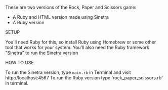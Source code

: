 These are two versions of the Rock, Paper and Scissors game: 

- A Ruby and HTML version made using Sinetra
- A Ruby version

SETUP

You'll need Ruby for this, so install Ruby using Homebrew or some other tool that works for your system.
You'll also need the Ruby framework "Sinetra" to run the Sinetra version

HOW TO USE

To run the Sinetra version, type `main.rb` in Terminal and visit http://localhost:4567
To run the Ruby version type 'rock_paper_scissors.rb' in terminal.